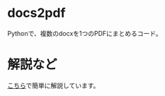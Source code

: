 # docs2pdf

Pythonで、複数のdocxを1つのPDFにまとめるコード。

# 解説など

[こちら](https://ysko909.github.io/posts/docx-convert-to-pdf-with-python/)で簡単に解説しています。
